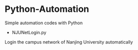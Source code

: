 # Python-Automation
Simple automation codes with Python

 - NJUNetLogin.py
 
Login the campus network of Nanjing University automatically
